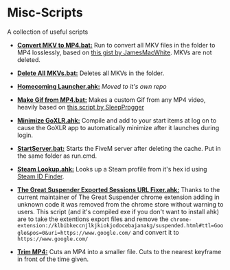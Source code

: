 # Misc-Scripts
A collection of useful scripts


  * [**Convert MKV to MP4.bat:**](https://github.com/Firecul/Misc-Scripts/blob/master/Convert%20MKVs%20to%20MP4.bat) Run to convert all MKV files in the folder to MP4 losslessly, based on [this gist by JamesMacWhite](https://gist.github.com/jamesmacwhite/58aebfe4a82bb8d645a797a1ba975132). MKVs are not deleted.

  * [**Delete All MKVs.bat:**](https://github.com/Firecul/Misc-Scripts/blob/master/Delete%20All%20MKVs.bat) Deletes all MKVs in the folder.

  * [**Homecoming Launcher.ahk:**](https://github.com/Firecul/Homecoming-Launcher) *Moved to it's own repo*

  * [**Make Gif from MP4.bat:**](https://github.com/Firecul/Misc-Scripts/blob/master/Make%20Gif%20from%20MP4.bat) Makes a custom Gif from any MP4 video, heavily based on [this script by SleepProgger](https://github.com/SleepProgger/my_ffmpeg_utils/blob/master/video2gif.bat)

  * [**Minimize GoXLR.ahk:**](https://github.com/Firecul/Misc-Scripts/blob/master/Minimize%20GoXLR.ahk) Compile and add to your start items at log on to cause the GoXLR app to automatically minimize after it launches during login.

  * [**StartServer.bat:**](https://github.com/Firecul/Misc-Scripts/blob/master/StartServer.bat) Starts the FiveM server after deleting the cache.  Put in the same folder as run.cmd.

  * [**Steam Lookup.ahk:**](https://github.com/Firecul/Misc-Scripts/blob/master/Steam%20Lookup.ahk) Looks up a Steam profile from it's hex id using [Steam ID Finder](https://steamidfinder.com/).

  * [**The Great Suspender Exported Sessions URL Fixer.ahk:**](https://github.com/Firecul/Misc-Scripts/blob/master/The%20Great%20Suspender%20Exported%20Sessions%20URL%20Fixer.ahk) Thanks to the current maintainer of The Great Suspender chrome extension adding in unknown code it was removed from the chrome store without warning to users.  This script (and it's compiled exe if you don't want to install ahk) are to take the extentions export files and remove the `chrome-extension://klbibkeccnjlkjkiokjodocebajanakg/suspended.html#ttl=Google&pos=0&uri=https://www.google.com/` and convert it to `https://www.google.com/`

  * [**Trim MP4:**](https://github.com/Firecul/Misc-Scripts/blob/master/Trim%20MP4.bat) Cuts an MP4 into a smaller file. Cuts to the nearest keyframe in front of the time given.
